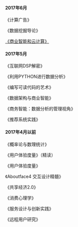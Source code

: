 #### 2017年6月

《计算广告》

《数据挖掘导论》

[《商业智能和云计算》](商业智能与云计算.md)

#### 2017年5月

《互联网DSP解密》

《利用PYTHON进行数据分析》

《编写可读代码的艺术》

《数据架构与商业智能》

《商务智能：数据分析的管理视角》

《推荐系统实践》

#### 2017年4月以前

《概率论与数理统计》

《用户体验度量》（精读）

《用户体验度量》

《Aboutface4 交互设计精髓》

《共享经济2.0》

《消费心理学》

《服务设计与创新实践》

《远程用户研究》
